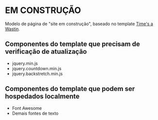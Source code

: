 # EM CONSTRUÇÃO

Modelo de página de "site em construção", baseado no template [Time's a Wastin](https://www.successagency.com/di/coming-soon-page/times-a-wastin/).

## Componentes do template que precisam de verificação de atualização

* jquery.min.js
* jquery.countdown.min.js
* jquery.backstretch.min.js

## Componentes do template que podem ser hospedados localmente

* Font Awesome
* Demais fontes de texto
